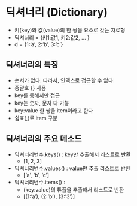 # 딕셔너리 (Dictionary)
- 키(key)와 값(value)의 한 쌍을 요소로 갖는 자료형
- 딕셔너리 = {키1:값1, 키2:값2, … }
- d = {1:’a’, 2:’b’, 3:’c’}

## 딕셔너리의 특징
- 순서가 없다. 따라서, 인덱스로 접근할 수 없다
- 중괄호 {} 사용
- key를 통해서만 접근
- key는 숫자, 문자 다 가능
- key:value 한 쌍을 item이라고 한다
- 쉼표(,)로 item 구분

## 딕셔너리의 주요 메소드
- 딕셔너리변수.keys() : key만 추출해서 리스트로 반환
    - [1, 2, 3]
- 딕셔너리변수.values() : value만 추출 리스트로 반환
    - [‘a’, ‘b’, ‘c’]
- 딕셔너리변수.items() : 
    - (key:value)의 튜플을 추출해서 리스트로 반환
    - [(1:’a’), (2:’b’), (3:’3’)]
